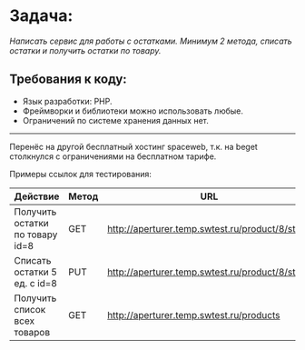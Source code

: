 # Задача:

*Написать сервис для работы с остатками.*
*Минимум 2 метода, списать остатки и получить остатки по товару.*

## Требования к коду:

- Язык разработки: PHP.
- Фреймворки и библиотеки можно использовать любые.
- Ограничений по системе хранения данных нет.

------

Перенёс на другой бесплатный хостинг spaceweb, т.к. на beget столкнулся с ограничениями на бесплатном тарифе.

Примеры ссылок для тестирования:

| Действие                        | Метод | URL                                             | Body                |
| ------------------------------- | ----- | ----------------------------------------------- | ------------------- |
| Получить остатки по товару id=8 | GET   | http://aperturer.temp.swtest.ru/product/8/stock |                     |
| Списать остатки 5 ед. с id=8    | PUT   | http://aperturer.temp.swtest.ru/product/8/stock | {"stock_charge": 5} |
| Получить список всех товаров    | GET   | http://aperturer.temp.swtest.ru/products        |                     |


